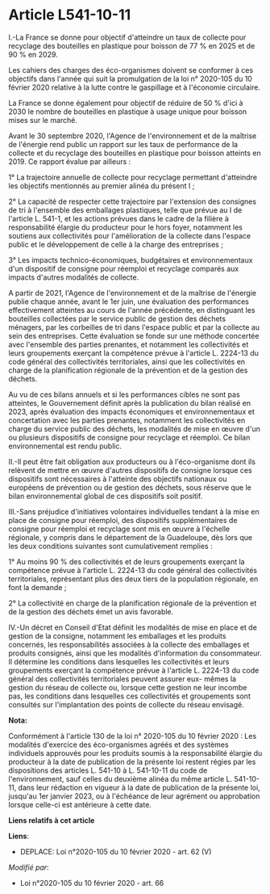 # Article L541-10-11

I.-La France se donne pour objectif d'atteindre un taux de collecte pour recyclage des bouteilles en plastique pour boisson
de 77 % en 2025 et de 90 % en 2029.

Les cahiers des charges des éco-organismes doivent se conformer à ces objectifs dans l'année qui suit la promulgation de la
loi n° 2020-105 du 10 février 2020 relative à la lutte contre le gaspillage et à l'économie circulaire.

La France se donne également pour objectif de réduire de 50 % d'ici à 2030 le nombre de bouteilles en plastique à usage
unique pour boisson mises sur le marché.

Avant le 30 septembre 2020, l'Agence de l'environnement et de la maîtrise de l'énergie rend public un rapport sur les taux de
performance de la collecte et du recyclage des bouteilles en plastique pour boisson atteints en 2019. Ce rapport évalue par
ailleurs :

1° La trajectoire annuelle de collecte pour recyclage permettant d'atteindre les objectifs mentionnés au premier alinéa du
présent I ;

2° La capacité de respecter cette trajectoire par l'extension des consignes de tri à l'ensemble des emballages plastiques,
telle que prévue au I de l'article L. 541-1, et les actions prévues dans le cadre de la filière à responsabilité élargie du
producteur pour le hors foyer, notamment les soutiens aux collectivités pour l'amélioration de la collecte dans l'espace
public et le développement de celle à la charge des entreprises ;

3° Les impacts technico-économiques, budgétaires et environnementaux d'un dispositif de consigne pour réemploi et recyclage
comparés aux impacts d'autres modalités de collecte.

A partir de 2021, l'Agence de l'environnement et de la maîtrise de l'énergie publie chaque année, avant le 1er juin, une
évaluation des performances effectivement atteintes au cours de l'année précédente, en distinguant les bouteilles collectées
par le service public de gestion des déchets ménagers, par les corbeilles de tri dans l'espace public et par la collecte au
sein des entreprises. Cette évaluation se fonde sur une méthode concertée avec l'ensemble des parties prenantes, et notamment
les collectivités et leurs groupements exerçant la compétence prévue à l'article L. 2224-13 du code général des collectivités
territoriales, ainsi que les collectivités en charge de la planification régionale de la prévention et de la gestion des
déchets.

Au vu de ces bilans annuels et si les performances cibles ne sont pas atteintes, le Gouvernement définit après la publication
du bilan réalisé en 2023, après évaluation des impacts économiques et environnementaux et concertation avec les parties
prenantes, notamment les collectivités en charge du service public des déchets, les modalités de mise en œuvre d'un ou
plusieurs dispositifs de consigne pour recyclage et réemploi. Ce bilan environnemental est rendu public.

II.-Il peut être fait obligation aux producteurs ou à l'éco-organisme dont ils relèvent de mettre en œuvre d'autres
dispositifs de consigne lorsque ces dispositifs sont nécessaires à l'atteinte des objectifs nationaux ou européens de
prévention ou de gestion des déchets, sous réserve que le bilan environnemental global de ces dispositifs soit positif.

III.-Sans préjudice d'initiatives volontaires individuelles tendant à la mise en place de consigne pour réemploi, des
dispositifs supplémentaires de consigne pour réemploi et recyclage sont mis en œuvre à l'échelle régionale, y compris dans le
département de la Guadeloupe, dès lors que les deux conditions suivantes sont cumulativement remplies :

1° Au moins 90 % des collectivités et de leurs groupements exerçant la compétence prévue à l'article L. 2224-13 du code
général des collectivités territoriales, représentant plus des deux tiers de la population régionale, en font la demande ;

2° La collectivité en charge de la planification régionale de la prévention et de la gestion des déchets émet un avis
favorable.

IV.-Un décret en Conseil d'Etat définit les modalités de mise en place et de gestion de la consigne, notamment les emballages
et les produits concernés, les responsabilités associées à la collecte des emballages et produits consignés, ainsi que les
modalités d'information du consommateur. Il détermine les conditions dans lesquelles les collectivités et leurs groupements
exerçant la compétence prévue à l'article L. 2224-13 du code général des collectivités territoriales peuvent assurer eux-
mêmes la gestion du réseau de collecte ou, lorsque cette gestion ne leur incombe pas, les conditions dans lesquelles ces
collectivités et groupements sont consultés sur l'implantation des points de collecte du réseau envisagé.

**Nota:**

Conformément à l'article 130 de la loi n° 2020-105 du 10 février 2020 : Les modalités d'exercice des éco-organismes agréés et
des systèmes individuels approuvés pour les produits soumis à la responsabilité élargie du producteur à la date de
publication de la présente loi restent régies par les dispositions des articles L. 541-10 à L. 541-10-11 du code de
l'environnement, sauf celles du deuxième alinéa du même article L. 541-10-11, dans leur rédaction en vigueur à la date de
publication de la présente loi, jusqu'au 1er janvier 2023, ou à l'échéance de leur agrément ou approbation lorsque celle-ci
est antérieure à cette date.

**Liens relatifs à cet article**

**Liens**:

  - DEPLACE: Loi n°2020-105 du 10 février 2020 - art. 62 (V)

_Modifié par_:

  - Loi n°2020-105 du 10 février 2020 - art. 66
